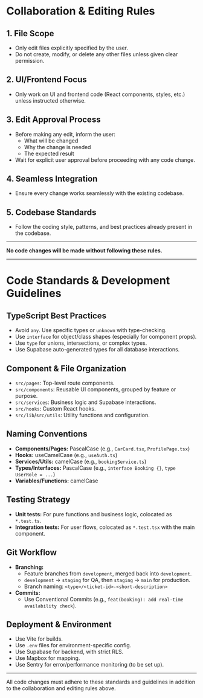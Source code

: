 # Collaboration & Editing Rules

## 1. File Scope
- Only edit files explicitly specified by the user.
- Do not create, modify, or delete any other files unless given clear permission.

## 2. UI/Frontend Focus
- Only work on UI and frontend code (React components, styles, etc.) unless instructed otherwise.

## 3. Edit Approval Process
- Before making any edit, inform the user:
  - What will be changed
  - Why the change is needed
  - The expected result
- Wait for explicit user approval before proceeding with any code change.

## 4. Seamless Integration
- Ensure every change works seamlessly with the existing codebase.

## 5. Codebase Standards
- Follow the coding style, patterns, and best practices already present in the codebase.

---

**No code changes will be made without following these rules.** 

---

# Code Standards & Development Guidelines

## TypeScript Best Practices
- Avoid `any`. Use specific types or `unknown` with type-checking.
- Use `interface` for object/class shapes (especially for component props).
- Use `type` for unions, intersections, or complex types.
- Use Supabase auto-generated types for all database interactions.

## Component & File Organization
- `src/pages`: Top-level route components.
- `src/components`: Reusable UI components, grouped by feature or purpose.
- `src/services`: Business logic and Supabase interactions.
- `src/hooks`: Custom React hooks.
- `src/lib`/`src/utils`: Utility functions and configuration.

## Naming Conventions
- **Components/Pages:** PascalCase (e.g., `CarCard.tsx`, `ProfilePage.tsx`)
- **Hooks:** useCamelCase (e.g., `useAuth.ts`)
- **Services/Utils:** camelCase (e.g., `bookingService.ts`)
- **Types/Interfaces:** PascalCase (e.g., `interface Booking {}`, `type UserRole = ...`)
- **Variables/Functions:** camelCase

## Testing Strategy
- **Unit tests:** For pure functions and business logic, colocated as `*.test.ts`.
- **Integration tests:** For user flows, colocated as `*.test.tsx` with the main component.

## Git Workflow
- **Branching:**
  - Feature branches from `development`, merged back into `development`.
  - `development` → `staging` for QA, then `staging` → `main` for production.
  - Branch naming: `<type>/<ticket-id>-<short-description>`
- **Commits:**
  - Use Conventional Commits (e.g., `feat(booking): add real-time availability check`).

## Deployment & Environment
- Use Vite for builds.
- Use `.env` files for environment-specific config.
- Use Supabase for backend, with strict RLS.
- Use Mapbox for mapping.
- Use Sentry for error/performance monitoring (to be set up).

---

All code changes must adhere to these standards and guidelines in addition to the collaboration and editing rules above. 